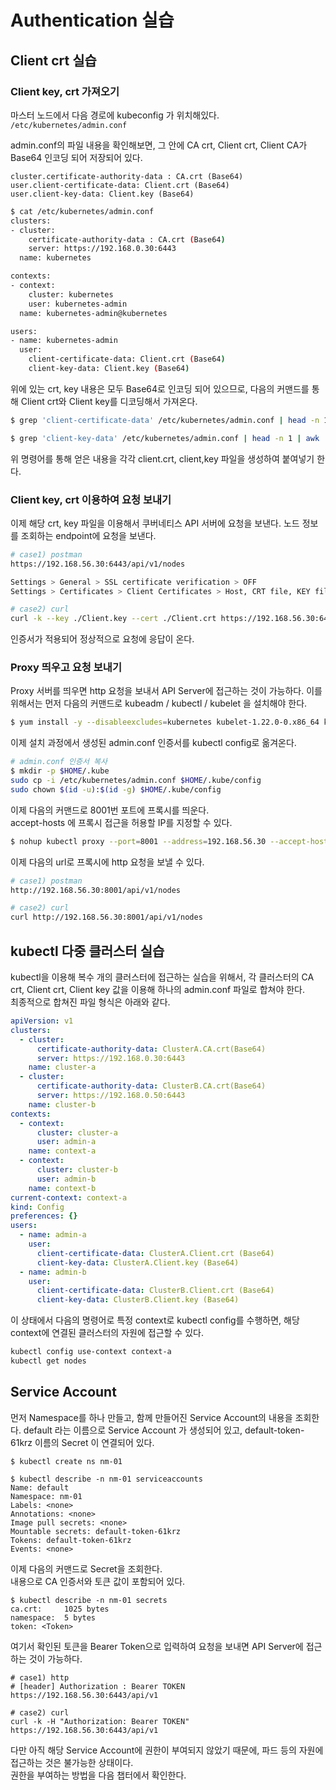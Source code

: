 # Authentication 실습

## Client crt 실습

### Client key, crt 가져오기

마스터 노드에서 다음 경로에 kubeconfig 가 위치해있다.  
`/etc/kubernetes/admin.conf`

admin.conf의 파일 내용을 확인해보면, 그 안에 CA crt, Client crt, Client CA가 Base64 인코딩 되어 저장되어 있다.

```properties
cluster.certificate-authority-data : CA.crt (Base64)
user.client-certificate-data: Client.crt (Base64)
user.client-key-data: Client.key (Base64)
```

```bash
$ cat /etc/kubernetes/admin.conf
clusters:
- cluster:
    certificate-authority-data : CA.crt (Base64)
    server: https://192.168.0.30:6443
  name: kubernetes

contexts:
- context:
    cluster: kubernetes
    user: kubernetes-admin
  name: kubernetes-admin@kubernetes

users:
- name: kubernetes-admin
  user:
    client-certificate-data: Client.crt (Base64)
    client-key-data: Client.key (Base64)
```

위에 있는 crt, key 내용은 모두 Base64로 인코딩 되어 있으므로, 다음의 커맨드를 통해 Client crt와 Client key를 디코딩해서 가져온다.

```bash
$ grep 'client-certificate-data' /etc/kubernetes/admin.conf | head -n 1 | awk '{print $2}' | base64 -d

$ grep 'client-key-data' /etc/kubernetes/admin.conf | head -n 1 | awk '{print $2}' | base64 -d
```

위 명령어를 통해 얻은 내용을 각각 client.crt, client,key 파일을 생성하여 붙여넣기 한다.

### Client key, crt 이용하여 요청 보내기

이제 해당 crt, key 파일을 이용해서 쿠버네티스 API 서버에 요청을 보낸다.
노드 정보를 조회하는 endpoint에 요청을 보낸다.

```bash
# case1) postman
https://192.168.56.30:6443/api/v1/nodes

Settings > General > SSL certificate verification > OFF
Settings > Certificates > Client Certificates > Host, CRT file, KEY file

# case2) curl
curl -k --key ./Client.key --cert ./Client.crt https://192.168.56.30:6443/api/v1/nodes
```

인증서가 적용되어 정상적으로 요청에 응답이 온다.

### Proxy 띄우고 요청 보내기

Proxy 서버를 띄우면 http 요청을 보내서 API Server에 접근하는 것이 가능하다.
이를 위해서는 먼저 다음의 커맨드로 kubeadm / kubectl / kubelet 을 설치해야 한다.

```bash
$ yum install -y --disableexcludes=kubernetes kubelet-1.22.0-0.x86_64 kubeadm-1.22.0-0.x86_64 kubectl-1.22.0-0.x86_64
```

이제 설치 과정에서 생성된 admin.conf 인증서를 kubectl config로 옮겨온다.

```bash
# admin.conf 인증서 복사
$ mkdir -p $HOME/.kube
sudo cp -i /etc/kubernetes/admin.conf $HOME/.kube/config
sudo chown $(id -u):$(id -g) $HOME/.kube/config
```

이제 다음의 커맨드로 8001번 포트에 프록시를 띄운다.  
accept-hosts 에 프록시 접근을 허용할 IP를 지정할 수 있다.

```bash
$ nohup kubectl proxy --port=8001 --address=192.168.56.30 --accept-hosts='^*$' >/dev/null 2>&1 &
```

이제 다음의 url로 프록시에 http 요청을 보낼 수 있다.

```bash
# case1) postman
http://192.168.56.30:8001/api/v1/nodes

# case2) curl
curl http://192.168.56.30:8001/api/v1/nodes
```

## kubectl 다중 클러스터 실습

kubectl을 이용해 복수 개의 클러스터에 접근하는 실습을 위해서, 각 클러스터의 CA crt, Client crt, Client key 값을 이용해 하나의 admin.conf 파일로 합쳐야 한다.  
최종적으로 합쳐진 파일 형식은 아래와 같다.

```yaml
apiVersion: v1
clusters:
  - cluster:
      certificate-authority-data: ClusterA.CA.crt(Base64)
      server: https://192.168.0.30:6443
    name: cluster-a
  - cluster:
      certificate-authority-data: ClusterB.CA.crt(Base64)
      server: https://192.168.0.50:6443
    name: cluster-b
contexts:
  - context:
      cluster: cluster-a
      user: admin-a
    name: context-a
  - context:
      cluster: cluster-b
      user: admin-b
    name: context-b
current-context: context-a
kind: Config
preferences: {}
users:
  - name: admin-a
    user:
      client-certificate-data: ClusterA.Client.crt (Base64)
      client-key-data: ClusterA.Client.key (Base64)
  - name: admin-b
    user:
      client-certificate-data: ClusterB.Client.crt (Base64)
      client-key-data: ClusterB.Client.key (Base64)
```

이 상태에서 다음의 명령어로 특정 context로 kubectl config를 수행하면, 해당 context에 연결된 클러스터의 자원에 접근할 수 있다.

```bash
kubectl config use-context context-a
kubectl get nodes
```

## Service Account

먼저 Namespace를 하나 만들고, 함께 만들어진 Service Account의 내용을 조회한다.
default 라는 이름으로 Service Account 가 생성되어 있고, default-token-61krz 이름의 Secret 이 연결되어 있다.

```
$ kubectl create ns nm-01

$ kubectl describe -n nm-01 serviceaccounts
Name: default
Namespace: nm-01
Labels: <none>
Annotations: <none>
Image pull secrets: <none>
Mountable secrets: default-token-61krz
Tokens: default-token-61krz
Events: <none>
```

이제 다음의 커맨드로 Secret을 조회한다.  
내용으로 CA 인증서와 토큰 값이 포함되어 있다.

```
$ kubectl describe -n nm-01 secrets
ca.crt:     1025 bytes
namespace:  5 bytes
token: <Token>
```

여기서 확인된 토큰을 Bearer Token으로 입력하여 요청을 보내면 API Server에 접근하는 것이 가능하다.

```
# case1) http
# [header] Authorization : Bearer TOKEN
https://192.168.56.30:6443/api/v1

# case2) curl
curl -k -H "Authorization: Bearer TOKEN" https://192.168.56.30:6443/api/v1
```

다만 아직 해당 Service Account에 권한이 부여되지 않았기 때문에, 파드 등의 자원에 접근하는 것은 불가능한 상태이다.  
권한을 부여하는 방법을 다음 챕터에서 확인한다.
